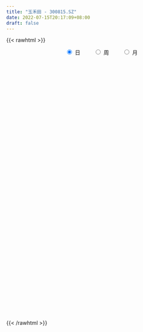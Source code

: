 ```yaml
---
title: "玉禾田 - 300815.SZ"
date: 2022-07-15T20:17:09+08:00
draft: false
---
```

{{< rawhtml >}}
    <div style="text-align: center">
        <label style="padding: 1rem;"><input style="margin-right: .5rem" type="radio" name="period" value="D" checked onclick="period_change(this)">日</label>
        <label style="padding: 1rem;"><input style="margin-right: .5rem" type="radio" name="period" value="W" onclick="period_change(this)">周</label>
        <label style="padding: 1rem;"><input style="margin-right: .5rem" type="radio" name="period" value="M" onclick="period_change(this)">月</label>
    </div>
    <div id="chart" style="height: 700px;"></div> 
    <script type="text/javascript">
        const D_v = [11940.66,13877.7,18363.38,15104.56,24915.8,16020.93,15458.66,19304.09,34645.22,21637.88,19301.13,21182.72,21588.6,43015.97,32516.78,19634.2,19367.06,14319.47,14423.15,20619.13,19291.19,12900.4,17658.17,15568.37,13749.48,13810.22,18362.16,23359.35,15731.55,16113.61,26470.59,16020.31,29231.53,16949.59,14339.1,13451.94,28322.14,36963.82,38972.11,11790.91,13087.3,24253.98,14369.16,28502.18,14697.89,24451.11,15346.48,11020.93,15888.48,12745.95,11733.7,13357.48,8611.14,19442.0,8807.0,6160.36,10608.16,7396.49,6454.16,9127.0,8988.44,6784.59,6315.76,8278.25,16030.1,10528.72,6442.32,4134.27,4099.16,6474.68,13711.18,17174.0,11128.0,14324.0,7704.0,8576.0,8225.33,13683.37,11580.99,12504.53,6309.17,8607.51,6363.17,8301.32,14585.17,12825.3,11558.16,12328.52,11270.39,7959.69,9082.35,15246.91,7247.16,6150.17,6790.0,8442.0,7822.29,11528.92,6853.0,9205.0,17341.45,12562.36,12452.17,7336.21,7520.0,10617.16,11951.95,16958.83,19741.38,10991.09,15561.83,15318.88,21369.7,13716.95,18909.22,25522.74,27218.74,14774.87,9406.0,13980.0,10629.0,13162.03,8835.0,9492.6,27337.79,18729.83,14245.03,12117.1,16936.62,18490.0,15413.18,21489.24,15456.16,22757.14,16739.17,15337.2,15870.83,17418.9,17458.05,14300.0,12917.05,20075.5,25840.05,23556.71,16803.98,17681.06,11605.69,19578.0,14676.06,11064.49,8954.61,10176.82,6643.0,8121.0,6547.0,8546.68,13238.55,9218.13,13272.97,17027.25,14994.33,17401.64,13533.48,9540.41,20978.3,31139.48,24456.0,15197.04,17648.51,19114.61,17357.23,10451.03,13276.1,15423.13,11261.07,16706.1,11519.35,12725.11,10987.98,26310.26,17766.94,15388.75,12346.46,10067.93,9231.4,27430.18,23863.49,15153.8,31779.19,14272.37,11747.58,9868.1,9427.36,13506.03,7416.2,10136.9,12047.0,7700.67,13302.33,9467.14,6671.02,7948.19,10835.55,9026.86,12641.66,8347.19,7124.11,7887.57,7002.56,4502.2,7024.26,4961.66,4838.46,4684.87,9715.81,5634.36,5412.71,5968.96,5449.0,4541.4,10031.14,7998.83,13554.15,9684.23,9658.86,8698.58,13088.26,10268.22,9278.63,8678.64,13007.28,15635.3,27920.4,16708.95,15301.61,32737.17,17889.68,10105.38,23794.88,21229.33,22175.67,17881.41,25508.48,15848.43,15825.01,14411.23,12499.58,14682.3,13845.11,17709.35,13787.94,12073.61,15409.56,28113.33,18541.21,21768.67,18150.22,17521.41,8836.0,21013.45,11528.4,12391.51,15685.88,21510.22,12803.39,17189.57,19744.48,15476.31,18055.33,26290.02,16216.06,14818.9,21619.02,11567.95,69939.8,49705.02,29656.32,27631.68,23051.87,45415.43,67230.48,55653.72,33180.4,26449.72,22495.29,23089.19,29977.23,22116.07,17759.2,27194.98,131603.93,177727.61,97957.87,93818.48,54225.4,47736.8,33817.55,90633.59,59153.54,50592.71,46795.72,28407.11,30327.78,39985.13,48607.36,57151.15,49546.96,37259.97,32153.32,36619.29,22759.32,19520.76,37732.37,24980.92,15194.42,10619.63,26034.82,11045.36,12719.36,13359.07,15294.27,16303.96,15375.16,27451.65,41518.16,15481.07,15044.92,15465.23,19394.46,13317.07,18167.06,14167.02,38074.79,35435.15,18801.69,22688.58,15288.67,23414.07,26015.89,18177.1,20878.72,13241.42,21015.97,53057.4,34329.24,23722.95,46342.09,29639.73,19616.41,23000.31,23505.23,18669.05,21202.54,14133.05,10746.5,15790.62,12349.33,23662.0,29317.77,35162.04,23159.0,20128.42,17063.63,11836.41,11136.42,25375.01,18415.27,11476.27,11497.87,13229.84,10408.66,12845.02,14921.64,17958.24,19963.87,16119.32,11908.36,12328.38,10832.16,12715.04,17099.54,16888.33,14967.76,10993.96,13191.0,13114.08,6981.0,14504.29,7246.83,9806.0,7145.44,11469.3,8654.95,9863.79,12898.98,10578.95,6814.67,5647.0,8546.89,30002.2,17222.68,11221.0,10527.0,10485.29,22884.7,14978.06,11255.43,8608.0,8218.62,7225.0,12441.27,21391.99,17348.81,18409.48,11509.24,10034.56,9391.2,15394.48,13739.0,13336.19,9210.34,12141.0,9586.51,7308.8,8803.2,12075.46,8256.0,9394.1,9646.0,19372.98,11002.79,8447.0,8580.46,8257.45,10703.24,8253.16,6191.56,6603.0,9779.0,9842.0,9109.0,13913.32,13061.68,11468.09,14158.22,10360.07,14116.39,16693.63,14555.25,15063.24,8867.56,8348.5,11078.6,14916.58,10614.0,6064.95,5980.96,7480.83,9921.0,6896.24,9369.46,10016.46,41351.41,43669.32,20253.51,14916.39,43893.67,19903.0,15379.77,20800.67,23033.22,31790.18,18399.72,21887.18,17954.45,17303.6,18423.78,18913.05,13888.22,23813.97,23309.65,17652.49,13623.96,10607.07,23093.77,25191.18,18573.06,31134.45,20512.6,38854.31,29755.21,23013.7,18285.03,15214.76,13432.41,14293.4,20589.0,28545.87,16963.9,17037.03]
const D_histogram = [0.0,-0.2265527066,0.033128822,0.3630749903,1.0303680282,1.1436149835,1.4549907875,1.5065120024,1.5243203697,1.6327385469,1.2716213191,1.1274655468,1.1383240592,1.8175378047,1.1630495219,0.7457854516,0.372300177,-0.0698870237,-0.4347929413,-1.0285308089,-1.9351673306,-2.526497465,-2.3524797999,-2.1332867082,-1.8477344418,-1.6666407387,-1.3671757976,-1.3156161042,-1.0853765246,-0.8095373213,-0.5317718909,-0.223390211,0.0993734179,0.0042956774,-0.2079419133,-0.0799619593,0.5100037445,1.3344694286,1.1396537779,0.8624192991,0.6341621329,0.8823596989,0.98850404,1.298376106,1.2400195468,1.5088636928,1.455355508,1.2037583016,1.3279297483,0.988220868,0.5596641096,-0.2728949854,-0.784722202,-1.682103801,-2.3203528064,-2.5245014286,-2.5460460048,-2.459607256,-2.2271925974,-2.1037579259,-1.8722542765,-1.7123480306,-1.5749939934,-1.3264741585,-1.5371198796,-1.3853919401,-1.3144653544,-1.1513159048,-1.0479723443,-0.7362539668,0.0124098374,0.3198390319,0.5355298146,0.5446234895,0.5871576598,0.5385936936,0.5893263429,0.6000143014,0.3264900041,-0.0630771458,-0.1595586269,-0.1352032042,-0.1318046428,-0.1337610653,-0.4960453779,-0.7781509673,-0.7630583153,-0.7387908629,-0.4352215083,-0.3410170552,-0.0758747863,0.2163113618,0.3360541457,0.4995757027,0.6674245328,0.7070501208,0.5841233891,0.6209717081,0.5395514367,0.4093773247,0.5270375626,0.4103985943,0.1342155027,0.0313050304,-0.1159459407,-0.1898314848,-0.1457804102,0.0289263357,0.0325177042,0.0517629804,-0.0173098738,-0.1795599368,-0.5348867427,-0.7718516138,-1.0040493607,-0.6674139299,-0.1409803843,0.1931511451,0.3722029463,0.3634090047,0.4100937467,0.2016281642,0.038351735,-0.0109098263,0.6265477336,0.8669675424,0.8197018704,0.7975846916,0.953306706,0.8917087548,0.6255342876,0.6042326103,0.3985565128,0.5013682289,0.4897824773,0.4123674064,0.4882631423,0.6972793493,0.6695855336,0.534295401,0.3572238221,0.0341591375,-0.3622771153,-0.8583985426,-1.2499142299,-1.2334040403,-1.0874789542,-0.8592284013,-0.5638576912,-0.4314308565,-0.256483115,-0.3002340983,-0.3376845521,-0.21656705,-0.2386813373,-0.1038074359,0.1730458607,0.3637992416,0.7373706195,1.0593988335,1.3859844998,1.4117971622,1.0990159456,1.0269678007,1.3874022412,1.8992106226,2.2520150846,2.0973492433,1.987870027,1.6398870474,1.0005654616,0.5040717147,0.124530538,0.1116830897,-0.0359459346,0.2452033432,0.3586087952,0.3339481814,0.2303019902,0.7368267997,0.9632151483,1.0618595109,0.6056998255,0.4771865442,0.4384313939,0.45441453,0.1237560754,-0.338834115,-0.9254649182,-1.2729918925,-1.4348558122,-1.5879332567,-1.6281332194,-1.9121302422,-1.9455064781,-1.8539052182,-1.8504728755,-1.6742654291,-1.3511528027,-1.1106419157,-0.9077300868,-0.6265481338,-0.3619504602,-0.2841664,-0.4609204838,-0.426966249,-0.4519275549,-0.3863948121,-0.426240975,-0.4142045085,-0.5448345061,-0.4887612631,-0.2913262701,-0.1458005586,0.1181608378,0.2699411296,0.3307112982,0.318373298,0.3041678431,0.3194757959,0.3568569758,0.3784968755,0.5918517231,0.7309560806,0.8407288344,0.8976430284,0.9623457728,0.7997923178,0.7280502184,0.6164110043,0.5442010422,-2.344465507,-4.1728055954,-5.0288963291,-5.3264741153,-5.3547372035,-5.1111682,-4.619205108,-4.0365926068,-3.335541148,-2.5862114649,-1.9146751939,-1.2187146433,-0.6470884544,-0.1882651449,0.173679617,0.4887183736,0.7726830307,1.0224385767,1.169597378,1.3033354281,1.4174039234,1.4805775882,1.5779172924,1.6598927351,1.7586191754,1.782079968,1.6962764157,1.623030152,1.4837665399,1.3759662341,1.3050795467,1.1987206298,1.0391484282,0.9109320304,0.764894302,0.7125160779,0.6803966498,0.6904641599,0.7969861226,0.8429678761,0.842205229,0.7751648054,0.7385297979,1.0058163057,1.1569205018,1.1850789367,1.1817779817,1.0860389909,1.1269962918,1.1429791561,1.1596490744,1.0602754204,0.8411828746,0.6880852016,0.5834473606,0.5637546519,0.466225109,0.3456569907,0.2244775936,0.5612230897,0.9216334887,1.0040194447,0.8091732222,0.667189543,0.5502215549,0.4110526716,0.4653529289,0.4168378126,0.3724817439,0.1796845262,0.0547923469,-0.1245007139,-0.1182484784,-0.0257525881,0.080909347,0.0343212046,-0.0293759185,-0.0372110699,-0.199075938,-0.3400546619,-0.3704322349,-0.5760247755,-0.7804309068,-0.8554512045,-0.8511506537,-0.905185211,-0.8798446678,-0.8162017548,-0.7421529922,-0.6944047651,-0.6583179664,-0.5814301904,-0.4357258215,-0.4545591431,-0.4653699901,-0.4152800964,-0.3401852655,-0.3125676724,-0.2248221645,-0.1079442303,-0.0099582185,0.1782864855,0.25902857,0.3039431517,0.3476052165,0.3554922958,0.3997212188,0.4494590204,0.4639182197,0.4002051216,0.364589606,0.3137977998,0.3856292046,0.4307566356,0.4430355643,0.4790209568,0.4235022868,0.3674589669,0.3476487154,0.2818716965,0.2239126577,0.1242421424,0.0518708265,0.0187928422,0.0133106802,-0.0001449744,0.0408196891,0.1040808326,0.1292620782,0.1436389873,0.1137868356,0.0607092046,0.0314562333,0.0077488884,-0.0903913516,-0.1992015159,-0.2485527488,-0.2587590536,-0.2401143971,-0.2146656341,-0.1692043963,-0.0997955198,-0.0583547526,0.0024455293,0.0326202031,0.0527921878,0.0648787311,0.0711160082,0.0329928941,-0.0310111746,-0.0146372552,-0.0425209227,-0.0455316353,-0.0799159306,-0.1389998966,-0.1737749813,-0.2459778853,-0.2600748192,-0.2657764344,-0.2308498417,-0.148150496,-0.0650327512,0.0000984054,0.0435214667,0.0537320424,0.0609750766,0.077964803,0.1114824197,0.1712172039,0.2113157575,0.2256740354,0.2054009966,0.2093268566,0.1147799541,0.067229722,0.0278629885,0.0160473296,-0.0059968004,-0.0134992044,-0.0261411432,-0.1146724638,-0.2452292824,-0.3647296355,-0.3980903517,-0.3818242028,-0.4052729471,-0.4820937746,-0.4474806423,-0.3808316865,-0.2858801501,-0.1902785752,-0.1288417799,-0.0726004692,-0.0479254444,-0.0199691177,-0.0054160237,-0.0159687853,0.0061954264,0.0438609381,0.0591736059,0.0939998988,0.0777520999,0.0531409325,-0.0119192616,-0.0133787231,-0.035494258,-0.02719673,-0.0512639977,-0.0361643312,-0.0055210092,0.0447581645,0.0248348994,0.0008266875,-0.1202117198,-0.2124847906,-0.2252473589,-0.214433461,-0.1276554786,-0.0128390116,0.0491059876,0.1211398881,0.2011886677,0.2656517633,0.3138086115,0.3261691426,0.3102346342,0.2792462755,0.2742719958,0.2673695296,0.2768799087,0.2929952197,0.3276922033,0.2974415793,0.2337726776,0.1825951394,0.2423454945,0.2575341789,0.2510674026,0.2735520036,0.2849390113,0.2083518233,0.1458962586,-0.183005396,-0.3632231331,-0.4527370335,-0.4981823029,-0.5003630776,-0.4601318707,-0.3758707857,-0.2796984019,-0.2117349282,-0.1817631928,-0.135917531,-0.0732814485,-0.0057906259,0.0541983284,0.0551628768,0.0604372619,0.1069275035,0.1567867649,0.1604760677,0.1525367241,0.1329100651,0.1258292554,0.1069128626,0.0577135726,0.0717531962,0.0926213935,0.0756212553]
const D_fast = [0.0,-0.2831908832,-0.0152271491,0.4054877667,1.3303728117,1.7295235129,2.4046470137,2.8327962293,3.231684689,3.7482875029,3.7050756049,3.8427862192,4.1382257465,5.2718239431,4.9080980408,4.6772803334,4.396870103,3.9372111464,3.4636069936,2.6127364237,1.2223080693,-0.0006464314,-0.4147487162,-0.7288773015,-0.9052586455,-1.1408251271,-1.1831541355,-1.4604984681,-1.5016030196,-1.4281481467,-1.283325689,-1.0307915619,-0.6831845784,-0.7771883996,-1.0414114686,-0.9334220045,-0.2159553645,0.9421276767,1.0322254705,0.9705958164,0.9008791835,1.3696666742,1.7229370253,2.3574031178,2.6090514453,3.2551115144,3.5654422066,3.6147845757,4.0709384594,3.9782847961,3.6896440651,2.7888612238,2.0808534567,0.7629459075,-0.4553912996,-1.2906652789,-1.9487213563,-2.4771844215,-2.8015679122,-3.2040727222,-3.440632642,-3.7088134037,-3.9652078649,-4.0483065696,-4.6432322606,-4.8378523061,-5.095542059,-5.2202215856,-5.3788711111,-5.2512162253,-4.4994499618,-4.1120610093,-3.7624877729,-3.6172382257,-3.4279146405,-3.3418301832,-3.1437659483,-2.9830744143,-3.1749762107,-3.580312647,-3.7166837849,-3.7261291632,-3.7556817625,-3.7910784513,-4.2773741084,-4.7540174396,-4.9296893664,-5.0901196297,-4.8953556522,-4.8864054629,-4.6402318906,-4.2939679021,-4.0902115817,-3.801796099,-3.4670911357,-3.2507030176,-3.227598902,-3.0355076559,-2.9820400682,-3.0098698491,-2.7604502204,-2.7744895402,-3.0171187561,-3.1122029708,-3.288440427,-3.4097838423,-3.4021778703,-3.2202395405,-3.208518746,-3.1763327247,-3.2497330473,-3.4568730945,-3.9459215861,-4.3758493607,-4.8590594477,-4.6892774995,-4.1980890499,-3.8156697342,-3.5435671965,-3.4615088869,-3.3123007083,-3.4703592497,-3.6240477452,-3.676036763,-2.8819422697,-2.4247805753,-2.2671207797,-2.0898417857,-1.6957930948,-1.5344638572,-1.6442547525,-1.5144982773,-1.6205352465,-1.3923814732,-1.2815216055,-1.2558448247,-1.0578833034,-0.6745472589,-0.5348446913,-0.5365609737,-0.624326597,-0.9388514973,-1.4258570289,-2.1365780918,-2.8405723366,-3.1324131571,-3.2583578095,-3.244914357,-3.0905080696,-3.0659389491,-2.9551119863,-3.0739214943,-3.195793086,-3.1288173464,-3.2106019681,-3.1016799256,-2.7815651639,-2.4998619726,-1.9419479398,-1.3550700174,-0.6819882262,-0.3032262732,-0.3412535035,-0.1565596981,0.5507253027,1.5373363397,2.4531445728,2.8228160424,3.2103043329,3.2722931151,2.8831128947,2.5126370765,2.1642285343,2.1793018584,2.0226863504,2.3651364641,2.5681941148,2.6270205464,2.5809498527,3.2716813621,3.7388734979,4.1029827382,3.7982480092,3.7890313639,3.8598840621,3.9894708307,3.6897513949,3.1424526757,2.324455643,1.6586806956,1.1381028228,0.5880420641,0.1408087966,-0.6212207867,-1.1409736422,-1.5128486869,-1.9720345631,-2.2143934739,-2.2290690482,-2.26621864,-2.2902393329,-2.1656944133,-1.9915843547,-1.9848418946,-2.2768260993,-2.3496134267,-2.4875566214,-2.5186225816,-2.6650289883,-2.7565436489,-3.0233822731,-3.0894993459,-2.9648959203,-2.8558203485,-2.5623187427,-2.3430531684,-2.1996051753,-2.132349851,-2.0705133451,-1.9753364433,-1.8487410195,-1.732476901,-1.3711591226,-1.0493157449,-0.7293607825,-0.4480358315,-0.1427466438,-0.1053520194,0.0049184358,0.0473819727,0.1112222712,-3.3635606548,-6.235102142,-8.348416958,-9.977613273,-11.344560662,-12.3787837085,-13.0416218936,-13.4681575441,-13.6009913723,-13.4982145554,-13.3053470829,-12.9140651932,-12.5042111178,-12.0924540945,-11.6870894284,-11.2498710783,-10.7727356636,-10.2673704735,-9.8278123277,-9.3682404206,-8.8998209444,-8.4665028825,-7.9746838553,-7.4777352288,-6.9393539946,-6.47037321,-6.1321076584,-5.799596384,-5.5679183613,-5.3317271085,-5.0763439093,-4.8830226687,-4.7828077633,-4.6832911534,-4.6381053063,-4.512354511,-4.3743747766,-4.1916912265,-3.8859227332,-3.6291990107,-3.4194103505,-3.2926595728,-3.1446621308,-2.6259215465,-2.185587225,-1.861159056,-1.5690155155,-1.3932447585,-1.0705383848,-0.7688107314,-0.4622285445,-0.2965333435,-0.3053301706,-0.2864065432,-0.2451825441,-0.1239365898,-0.1049098554,-0.1390637261,-0.2041237248,0.2729275438,0.8637463149,1.197137132,1.2045842152,1.2293979217,1.2499853224,1.2135796069,1.3842180964,1.4399124333,1.4886768005,1.3408007145,1.2296066218,1.0191883826,0.9958784985,1.0819362417,1.2088255136,1.1708176723,1.0997765696,1.0826386507,0.8710047981,0.6450124087,0.522026777,0.1724280425,-0.2270858155,-0.5159689144,-0.724456027,-1.004786887,-1.1994075108,-1.3398150364,-1.4513045219,-1.577157486,-1.7056501789,-1.7741199505,-1.7373470371,-1.8698201444,-1.9969734889,-2.0507036193,-2.0606551048,-2.1111794298,-2.079639463,-1.9897475863,-1.8942511293,-1.6614348039,-1.5159355768,-1.3950352072,-1.2644718383,-1.167711685,-1.0235524574,-0.8614499006,-0.7310111464,-0.6946729642,-0.6391410782,-0.6114834344,-0.4432447285,-0.2904281386,-0.1673903188,-0.0116496871,0.0387072145,0.0745286364,0.1416305637,0.146321469,0.1443405945,0.0757306149,0.0163270056,-0.0120527681,-0.0142072601,-0.0276991583,0.0234704276,0.1127517791,0.1702485442,0.2205352002,0.2191297574,0.1812294275,0.1598405146,0.1380703918,0.0173323139,-0.1412782294,-0.2527676495,-0.3276637177,-0.3690476605,-0.397265306,-0.3941051673,-0.3496451707,-0.3227930916,-0.2613814275,-0.2230517029,-0.1896816713,-0.1613754452,-0.137359166,-0.1672340566,-0.2389909189,-0.2262763134,-0.2647902115,-0.2791838329,-0.3335471109,-0.4273810511,-0.5055998811,-0.6392972564,-0.7184128951,-0.7905586189,-0.8133444867,-0.767682765,-0.7008232079,-0.63566745,-0.581364022,-0.5577204357,-0.5352336324,-0.4987527052,-0.4373644835,-0.3348253984,-0.2418979055,-0.1711211187,-0.1400439083,-0.0837863342,-0.1496382482,-0.1803810497,-0.2127820361,-0.2205858627,-0.2441291927,-0.2550063979,-0.2741836224,-0.391383059,-0.5832471982,-0.7939299602,-0.9268132642,-1.0060031661,-1.1307701471,-1.3281144184,-1.4053714466,-1.4339304124,-1.4104489136,-1.3624169825,-1.3331906321,-1.2950994387,-1.2824057751,-1.2594417278,-1.2462426397,-1.2607875976,-1.2370745293,-1.1884437831,-1.1583377138,-1.1000114463,-1.0968212202,-1.1081471545,-1.1761871639,-1.1809913062,-1.2119804056,-1.2104820601,-1.2473653272,-1.2413067435,-1.2120436738,-1.1505749591,-1.1642894993,-1.1880910393,-1.3391823765,-1.4845766449,-1.553651053,-1.5964455203,-1.5415814076,-1.4299746935,-1.3557531973,-1.2534343249,-1.1230883784,-0.9922123419,-0.8656033408,-0.7717005241,-0.7100763739,-0.6712531637,-0.6076594444,-0.5477195283,-0.468989172,-0.3796250561,-0.2630050217,-0.2188952509,-0.2241209831,-0.2296497365,-0.1093130078,-0.0297407787,0.0265592957,0.1174318977,0.2000536582,0.175554426,0.1495729259,-0.2250800777,-0.4961035981,-0.6988017568,-0.8687926019,-0.996064146,-1.0708659069,-1.0805725183,-1.054324735,-1.0392949933,-1.0547640561,-1.042897777,-0.9985820567,-0.9325388905,-0.8590003541,-0.8442450866,-0.8238613859,-0.7506392685,-0.6615833159,-0.6177749961,-0.5875801588,-0.5739793015,-0.5496027973,-0.5417909744,-0.5765618713,-0.5445839487,-0.500560403,-0.4986552274]
const D_slow = [0.0,-0.0566381766,-0.0483559711,0.0424127764,0.3000047835,0.5859085294,0.9496562262,1.3262842269,1.7073643193,2.115548956,2.4334542858,2.7153206725,2.9999016873,3.4542861384,3.7450485189,3.9314948818,4.0245699261,4.0070981701,3.8983999348,3.6412672326,3.1574753999,2.5258510337,1.9377310837,1.4044094067,0.9424757962,0.5258156116,0.1840216622,-0.1448823639,-0.416226495,-0.6186108254,-0.7515537981,-0.8074013509,-0.7825579964,-0.781484077,-0.8334695553,-0.8534600452,-0.725959109,-0.3923417519,-0.1074283074,0.1081765174,0.2667170506,0.4873069753,0.7344329853,1.0590270118,1.3690318985,1.7462478217,2.1100866987,2.4110262741,2.7430087111,2.9900639281,3.1299799555,3.0617562092,2.8655756587,2.4450497084,1.8649615068,1.2338361497,0.5973246485,-0.0175771655,-0.5743753149,-1.1003147963,-1.5683783655,-1.9964653731,-2.3902138715,-2.7218324111,-3.106112381,-3.452460366,-3.7810767046,-4.0689056808,-4.3308987669,-4.5149622586,-4.5118597992,-4.4319000412,-4.2980175876,-4.1618617152,-4.0150723002,-3.8804238768,-3.7330922911,-3.5830887158,-3.5014662147,-3.5172355012,-3.5571251579,-3.590925959,-3.6238771197,-3.657317386,-3.7813287305,-3.9758664723,-4.1666310511,-4.3513287668,-4.4601341439,-4.5453884077,-4.5643571043,-4.5102792639,-4.4262657274,-4.3013718017,-4.1345156685,-3.9577531383,-3.8117222911,-3.656479364,-3.5215915049,-3.4192471737,-3.287487783,-3.1848881345,-3.1513342588,-3.1435080012,-3.1724944864,-3.2199523576,-3.2563974601,-3.2491658762,-3.2410364501,-3.2280957051,-3.2324231735,-3.2773131577,-3.4110348434,-3.6039977468,-3.855010087,-4.0218635695,-4.0571086656,-4.0088208793,-3.9157701428,-3.8249178916,-3.7223944549,-3.6719874139,-3.6623994801,-3.6651269367,-3.5084900033,-3.2917481177,-3.0868226501,-2.8874264772,-2.6490998007,-2.426172612,-2.2697890401,-2.1187308876,-2.0190917594,-1.8937497021,-1.7713040828,-1.6682122312,-1.5461464456,-1.3718266083,-1.2044302249,-1.0708563746,-0.9815504191,-0.9730106347,-1.0635799136,-1.2781795492,-1.5906581067,-1.8990091168,-2.1708788553,-2.3856859557,-2.5266503785,-2.6345080926,-2.6986288713,-2.7736873959,-2.8581085339,-2.9122502964,-2.9719206308,-2.9978724897,-2.9546110246,-2.8636612142,-2.6793185593,-2.4144688509,-2.067972726,-1.7150234354,-1.440269449,-1.1835274988,-0.8366769385,-0.3618742829,0.2011294883,0.7254667991,1.2224343058,1.6324060677,1.8825474331,2.0085653618,2.0396979963,2.0676187687,2.058632285,2.1199331209,2.2095853196,2.293072365,2.3506478625,2.5348545625,2.7756583495,3.0411232273,3.1925481837,3.3118448197,3.4214526682,3.5350563007,3.5659953195,3.4812867908,3.2499205612,2.9316725881,2.572958635,2.1759753208,1.768942016,1.2909094555,0.8045328359,0.3410565314,-0.1215616875,-0.5401280448,-0.8779162455,-1.1555767244,-1.3825092461,-1.5391462795,-1.6296338946,-1.7006754946,-1.8159056155,-1.9226471778,-2.0356290665,-2.1322277695,-2.2387880133,-2.3423391404,-2.4785477669,-2.6007380827,-2.6735696502,-2.7100197899,-2.6804795805,-2.6129942981,-2.5303164735,-2.450723149,-2.3746811882,-2.2948122392,-2.2055979953,-2.1109737764,-1.9630108457,-1.7802718255,-1.5700896169,-1.3456788598,-1.1050924166,-0.9051443372,-0.7231317826,-0.5690290315,-0.432978771,-1.0190951477,-2.0622965466,-3.3195206289,-4.6511391577,-5.9898234586,-7.2676155086,-8.4224167856,-9.4315649373,-10.2654502243,-10.9120030905,-11.390671889,-11.6953505498,-11.8571226634,-11.9041889496,-11.8607690454,-11.738589452,-11.5454186943,-11.2898090501,-10.9974097056,-10.6715758486,-10.3172248678,-9.9470804707,-9.5526011476,-9.1376279639,-8.69797317,-8.252453178,-7.8283840741,-7.4226265361,-7.0516849011,-6.7076933426,-6.3814234559,-6.0817432985,-5.8219561914,-5.5942231838,-5.4029996083,-5.2248705889,-5.0547714264,-4.8821553864,-4.6829088558,-4.4721668868,-4.2616155795,-4.0678243782,-3.8831919287,-3.6317378523,-3.3425077268,-3.0462379926,-2.7507934972,-2.4792837495,-2.1975346765,-1.9117898875,-1.6218776189,-1.3568087638,-1.1465130452,-0.9744917448,-0.8286299047,-0.6876912417,-0.5711349644,-0.4847207168,-0.4286013184,-0.2882955459,-0.0578871738,0.1931176874,0.395410993,0.5622083787,0.6997637674,0.8025269353,0.9188651676,1.0230746207,1.1161950567,1.1611161882,1.1748142749,1.1436890965,1.1141269769,1.1076888298,1.1279161666,1.1364964677,1.1291524881,1.1198497206,1.0700807361,0.9850670706,0.8924590119,0.748452818,0.5533450913,0.3394822902,0.1266946267,-0.099601676,-0.319562843,-0.5236132816,-0.7091515297,-0.882752721,-1.0473322126,-1.1926897601,-1.3016212155,-1.4152610013,-1.5316034988,-1.6354235229,-1.7204698393,-1.7986117574,-1.8548172985,-1.8818033561,-1.8842929107,-1.8397212893,-1.7749641468,-1.6989783589,-1.6120770548,-1.5232039808,-1.4232736761,-1.310908921,-1.1949293661,-1.0948780857,-1.0037306842,-0.9252812342,-0.8288739331,-0.7211847742,-0.6104258831,-0.4906706439,-0.3847950722,-0.2929303305,-0.2060181517,-0.1355502275,-0.0795720631,-0.0485115275,-0.0355438209,-0.0308456103,-0.0275179403,-0.0275541839,-0.0173492616,0.0086709466,0.0409864661,0.0768962129,0.1053429218,0.1205202229,0.1283842813,0.1303215034,0.1077236655,0.0579232865,-0.0042149007,-0.0689046641,-0.1289332634,-0.1825996719,-0.224900771,-0.2498496509,-0.2644383391,-0.2638269568,-0.255671906,-0.242473859,-0.2262541763,-0.2084751742,-0.2002269507,-0.2079797443,-0.2116390581,-0.2222692888,-0.2336521976,-0.2536311803,-0.2883811544,-0.3318248998,-0.3933193711,-0.4583380759,-0.5247821845,-0.5824946449,-0.6195322689,-0.6357904567,-0.6357658554,-0.6248854887,-0.6114524781,-0.596208709,-0.5767175082,-0.5488469033,-0.5060426023,-0.4532136629,-0.3967951541,-0.3454449049,-0.2931131908,-0.2644182023,-0.2476107718,-0.2406450246,-0.2366331922,-0.2381323923,-0.2415071935,-0.2480424792,-0.2767105952,-0.3380179158,-0.4292003247,-0.5287229126,-0.6241789633,-0.7254972001,-0.8460206437,-0.9578908043,-1.0530987259,-1.1245687634,-1.1721384073,-1.2043488522,-1.2224989695,-1.2344803306,-1.2394726101,-1.240826616,-1.2448188123,-1.2432699557,-1.2323047212,-1.2175113197,-1.194011345,-1.1745733201,-1.1612880869,-1.1642679023,-1.1676125831,-1.1764861476,-1.1832853301,-1.1961013295,-1.2051424123,-1.2065226646,-1.1953331235,-1.1891243987,-1.1889177268,-1.2189706567,-1.2720918544,-1.3284036941,-1.3820120593,-1.413925929,-1.4171356819,-1.404859185,-1.374574213,-1.324277046,-1.2578641052,-1.1794119523,-1.0978696667,-1.0203110081,-0.9504994392,-0.8819314403,-0.8150890579,-0.7458690807,-0.6726202758,-0.590697225,-0.5163368301,-0.4578936607,-0.4122448759,-0.3516585023,-0.2872749576,-0.2245081069,-0.156120106,-0.0848853532,-0.0327973973,0.0036766673,-0.0420746817,-0.132880465,-0.2460647233,-0.370610299,-0.4957010684,-0.6107340361,-0.7047017326,-0.7746263331,-0.8275600651,-0.8730008633,-0.906980246,-0.9253006082,-0.9267482646,-0.9131986825,-0.8994079633,-0.8842986479,-0.857566772,-0.8183700808,-0.7782510638,-0.7401168828,-0.7068893666,-0.6754320527,-0.648703837,-0.6342754439,-0.6163371449,-0.5931817965,-0.5742764827]
const D_data = [['2020-06-24', 119.86, 120.09, 118.28, 121.3],['2020-06-29', 119.8, 116.54, 114.86, 120.5],['2020-06-30', 117.23, 122.64, 116.99, 123.65],['2020-07-01', 122.74, 125.28, 121.22, 126.77],['2020-07-02', 124.18, 132.8, 124.01, 136.05],['2020-07-03', 132.42, 128.91, 123.5, 133.68],['2020-07-06', 128.93, 133.7, 128.93, 135.6],['2020-07-07', 133.71, 132.78, 131.0, 134.76],['2020-07-08', 140.0, 133.98, 132.61, 141.16],['2020-07-09', 133.99, 137.0, 133.0, 139.0],['2020-07-10', 136.53, 131.92, 131.81, 138.5],['2020-07-13', 135.96, 134.6, 133.63, 136.87],['2020-07-14', 134.46, 137.5, 134.46, 140.6],['2020-07-15', 138.0, 149.4, 137.4, 151.25],['2020-07-16', 149.0, 134.46, 134.46, 151.35],['2020-07-17', 133.07, 135.84, 128.67, 139.99],['2020-07-20', 137.44, 135.26, 131.0, 138.47],['2020-07-21', 135.0, 132.88, 131.9, 136.9],['2020-07-22', 132.0, 132.02, 130.59, 133.95],['2020-07-23', 130.08, 126.5, 123.05, 130.7],['2020-07-24', 126.05, 117.8, 116.66, 127.5],['2020-07-27', 116.84, 116.3, 114.25, 118.45],['2020-07-28', 116.99, 123.12, 116.65, 124.56],['2020-07-29', 123.89, 123.19, 121.5, 124.65],['2020-07-30', 122.08, 123.96, 122.08, 125.79],['2020-07-31', 122.87, 122.61, 121.88, 125.5],['2020-08-03', 123.11, 124.23, 121.04, 125.66],['2020-08-04', 124.01, 121.0, 120.28, 125.0],['2020-08-05', 120.3, 123.0, 119.6, 123.57],['2020-08-06', 123.31, 124.11, 122.28, 126.78],['2020-08-07', 123.99, 125.0, 120.78, 129.99],['2020-08-10', 124.97, 126.56, 121.82, 127.58],['2020-08-11', 128.48, 128.29, 126.69, 133.88],['2020-08-12', 126.5, 123.6, 122.6, 129.98],['2020-08-13', 124.85, 121.1, 120.9, 127.85],['2020-08-14', 121.95, 124.9, 119.03, 124.99],['2020-08-17', 126.5, 132.7, 126.0, 133.46],['2020-08-18', 133.0, 140.14, 133.0, 142.5],['2020-08-19', 136.99, 130.03, 126.13, 138.8],['2020-08-20', 128.1, 128.52, 127.22, 130.0],['2020-08-21', 128.29, 128.39, 127.6, 131.65],['2020-08-24', 128.4, 135.08, 128.4, 139.76],['2020-08-25', 134.54, 135.1, 133.2, 138.72],['2020-08-26', 137.5, 139.83, 136.81, 146.92],['2020-08-27', 138.97, 137.09, 130.31, 138.97],['2020-08-28', 140.0, 143.09, 135.88, 147.0],['2020-08-31', 142.8, 141.1, 140.51, 143.97],['2020-09-01', 141.8, 139.18, 136.99, 142.97],['2020-09-02', 139.0, 144.93, 137.3, 145.23],['2020-09-03', 145.17, 139.87, 139.84, 146.97],['2020-09-04', 136.88, 137.73, 134.44, 138.82],['2020-09-07', 136.68, 129.8, 129.8, 137.88],['2020-09-08', 129.84, 130.17, 128.0, 132.41],['2020-09-09', 129.5, 120.9, 119.68, 129.98],['2020-09-10', 122.06, 118.68, 118.4, 122.49],['2020-09-11', 117.22, 120.11, 116.98, 120.47],['2020-09-14', 119.37, 119.88, 117.71, 123.03],['2020-09-15', 119.88, 119.44, 117.32, 120.5],['2020-09-16', 119.44, 120.21, 118.45, 121.33],['2020-09-17', 119.64, 117.95, 116.1, 119.64],['2020-09-18', 117.5, 118.48, 116.2, 119.3],['2020-09-21', 119.5, 116.95, 116.65, 119.5],['2020-09-22', 116.06, 115.84, 115.14, 117.78],['2020-09-23', 116.41, 116.75, 115.62, 118.2],['2020-09-24', 116.76, 109.53, 109.0, 116.95],['2020-09-25', 109.54, 112.27, 106.66, 112.96],['2020-09-28', 112.07, 110.26, 110.01, 113.8],['2020-09-29', 110.14, 110.5, 109.8, 112.1],['2020-09-30', 110.99, 108.99, 108.33, 111.87],['2020-10-09', 110.99, 111.38, 110.9, 112.7],['2020-10-12', 112.23, 118.8, 112.23, 118.8],['2020-10-13', 119.24, 115.63, 114.5, 119.65],['2020-10-14', 115.79, 115.62, 114.58, 117.86],['2020-10-15', 118.51, 113.47, 112.7, 118.98],['2020-10-16', 114.0, 113.9, 112.5, 114.98],['2020-10-19', 114.2, 112.63, 112.0, 114.78],['2020-10-20', 113.0, 113.79, 110.51, 113.99],['2020-10-21', 114.25, 113.41, 112.78, 117.1],['2020-10-22', 112.2, 109.0, 109.0, 112.27],['2020-10-23', 109.88, 105.35, 103.62, 109.9],['2020-10-26', 105.31, 107.11, 102.17, 107.11],['2020-10-27', 105.99, 107.8, 105.0, 109.0],['2020-10-28', 108.47, 106.99, 105.23, 108.47],['2020-10-29', 105.2, 106.3, 104.0, 107.87],['2020-10-30', 107.0, 100.01, 100.0, 107.0],['2020-11-02', 101.0, 98.2, 95.66, 101.0],['2020-11-03', 99.88, 100.0, 98.58, 103.0],['2020-11-04', 99.5, 99.01, 98.0, 100.98],['2020-11-05', 99.6, 102.3, 99.01, 102.57],['2020-11-06', 102.99, 99.8, 98.77, 102.99],['2020-11-09', 100.8, 102.1, 99.2, 102.9],['2020-11-10', 101.89, 103.36, 100.52, 106.3],['2020-11-11', 103.1, 101.9, 101.16, 104.5],['2020-11-12', 102.5, 102.93, 101.11, 104.0],['2020-11-13', 102.8, 103.75, 101.5, 103.83],['2020-11-16', 103.0, 102.68, 101.59, 103.99],['2020-11-17', 102.7, 100.38, 99.77, 102.71],['2020-11-18', 100.37, 102.1, 98.98, 102.28],['2020-11-19', 101.45, 100.45, 100.31, 101.88],['2020-11-20', 100.3, 99.15, 98.88, 102.5],['2020-11-23', 99.44, 102.12, 97.16, 102.25],['2020-11-24', 101.4, 99.1, 98.5, 102.6],['2020-11-25', 99.3, 95.8, 95.0, 99.3],['2020-11-26', 96.4, 96.56, 95.8, 98.32],['2020-11-27', 97.4, 94.84, 94.27, 97.4],['2020-11-30', 94.84, 94.58, 93.0, 95.28],['2020-12-01', 94.31, 95.38, 93.21, 95.6],['2020-12-02', 96.5, 97.1, 95.51, 98.97],['2020-12-03', 96.24, 95.0, 93.51, 96.9],['2020-12-04', 94.5, 94.83, 93.41, 95.16],['2020-12-07', 94.98, 93.14, 93.0, 94.98],['2020-12-08', 92.3, 90.8, 90.46, 92.82],['2020-12-09', 90.8, 86.21, 86.12, 90.8],['2020-12-10', 86.0, 85.06, 84.91, 87.04],['2020-12-11', 85.16, 82.6, 81.3, 85.85],['2020-12-14', 82.66, 88.78, 82.65, 88.85],['2020-12-15', 89.0, 92.6, 88.6, 94.28],['2020-12-16', 92.5, 91.97, 91.0, 93.47],['2020-12-17', 92.5, 91.08, 90.01, 92.5],['2020-12-18', 90.6, 88.93, 88.85, 93.0],['2020-12-21', 89.35, 89.5, 87.7, 89.88],['2020-12-22', 88.73, 85.58, 85.56, 89.27],['2020-12-23', 85.85, 84.71, 83.0, 86.46],['2020-12-24', 84.81, 85.05, 82.57, 85.34],['2020-12-25', 85.03, 94.99, 84.8, 95.6],['2020-12-28', 93.5, 92.51, 90.39, 94.01],['2020-12-29', 92.79, 89.65, 89.21, 93.1],['2020-12-30', 89.74, 90.0, 86.7, 91.29],['2020-12-31', 89.6, 92.9, 88.0, 93.39],['2021-01-04', 92.37, 90.81, 90.3, 93.38],['2021-01-05', 90.57, 87.63, 86.9, 91.0],['2021-01-06', 87.65, 90.1, 84.39, 92.38],['2021-01-07', 89.5, 87.28, 85.21, 89.5],['2021-01-08', 87.23, 90.95, 85.03, 94.55],['2021-01-11', 92.53, 89.9, 88.88, 93.8],['2021-01-12', 89.08, 88.95, 87.24, 89.99],['2021-01-13', 89.0, 91.0, 87.47, 91.99],['2021-01-14', 90.49, 93.71, 88.09, 93.88],['2021-01-15', 93.35, 91.6, 89.88, 94.6],['2021-01-18', 90.79, 90.13, 89.78, 91.66],['2021-01-19', 90.3, 88.97, 88.32, 92.6],['2021-01-20', 86.9, 85.8, 83.0, 87.95],['2021-01-21', 84.34, 82.65, 82.36, 85.34],['2021-01-22', 81.3, 78.32, 77.18, 81.31],['2021-01-25', 77.93, 76.17, 75.31, 78.4],['2021-01-26', 76.08, 79.02, 76.01, 80.84],['2021-01-27', 79.1, 79.86, 77.55, 80.47],['2021-01-28', 80.66, 80.8, 80.3, 85.4],['2021-01-29', 81.35, 82.14, 79.2, 83.9],['2021-02-01', 82.56, 80.49, 78.88, 82.56],['2021-02-02', 80.47, 81.2, 79.0, 82.07],['2021-02-03', 81.5, 78.2, 78.18, 82.28],['2021-02-04', 76.68, 77.4, 76.68, 79.18],['2021-02-05', 77.42, 78.98, 77.27, 82.0],['2021-02-08', 78.15, 76.85, 76.5, 79.99],['2021-02-09', 77.0, 78.56, 75.5, 79.33],['2021-02-10', 78.5, 81.06, 77.2, 82.5],['2021-02-18', 81.46, 81.05, 80.56, 82.58],['2021-02-19', 81.05, 84.92, 81.05, 85.22],['2021-02-22', 85.19, 86.52, 84.61, 89.8],['2021-02-23', 85.6, 89.0, 85.53, 90.48],['2021-02-24', 89.0, 87.04, 86.71, 92.0],['2021-02-25', 87.16, 82.8, 82.6, 88.65],['2021-02-26', 82.8, 85.44, 82.08, 86.22],['2021-03-01', 85.44, 92.47, 85.13, 93.0],['2021-03-02', 93.45, 97.97, 91.84, 99.99],['2021-03-03', 98.5, 99.98, 95.0, 101.88],['2021-03-04', 98.9, 95.97, 95.8, 99.7],['2021-03-05', 96.16, 97.6, 96.15, 102.8],['2021-03-08', 97.6, 95.03, 92.52, 97.81],['2021-03-09', 94.7, 90.01, 87.71, 94.7],['2021-03-10', 90.87, 89.6, 88.23, 91.5],['2021-03-11', 90.27, 89.23, 87.9, 91.75],['2021-03-12', 89.23, 93.15, 88.78, 94.5],['2021-03-15', 92.41, 91.35, 90.03, 94.49],['2021-03-16', 91.26, 97.47, 90.4, 97.77],['2021-03-17', 96.7, 96.99, 94.71, 97.2],['2021-03-18', 96.26, 96.1, 94.81, 99.5],['2021-03-19', 95.0, 95.32, 93.5, 97.25],['2021-03-22', 95.5, 104.8, 95.48, 104.85],['2021-03-23', 104.0, 104.34, 101.11, 105.48],['2021-03-24', 105.91, 104.85, 100.0, 105.98],['2021-03-25', 103.28, 98.04, 98.0, 103.31],['2021-03-26', 98.78, 101.46, 98.78, 104.3],['2021-03-29', 102.67, 102.98, 100.4, 103.84],['2021-03-30', 110.0, 104.46, 103.33, 113.88],['2021-03-31', 104.0, 100.0, 95.78, 104.0],['2021-04-01', 97.0, 96.61, 96.6, 99.76],['2021-04-02', 96.66, 92.18, 90.48, 97.3],['2021-04-06', 90.5, 92.2, 90.26, 92.48],['2021-04-07', 91.87, 92.45, 91.38, 93.55],['2021-04-08', 91.5, 90.83, 90.6, 92.5],['2021-04-09', 90.79, 90.71, 90.19, 91.81],['2021-04-12', 90.51, 85.57, 85.51, 90.87],['2021-04-13', 84.83, 86.45, 84.83, 87.49],['2021-04-14', 86.05, 86.73, 85.16, 87.49],['2021-04-15', 86.3, 84.41, 83.33, 86.68],['2021-04-16', 84.53, 85.6, 84.53, 86.29],['2021-04-19', 85.61, 87.48, 85.25, 88.25],['2021-04-20', 87.01, 86.84, 86.6, 88.2],['2021-04-21', 86.3, 86.58, 85.2, 86.99],['2021-04-22', 86.59, 88.05, 86.12, 88.5],['2021-04-23', 87.94, 88.7, 86.8, 89.58],['2021-04-26', 88.66, 86.79, 86.68, 88.69],['2021-04-27', 86.5, 82.78, 82.72, 86.75],['2021-04-28', 82.1, 84.41, 81.05, 85.0],['2021-04-29', 83.5, 83.06, 82.8, 84.97],['2021-04-30', 82.5, 83.67, 82.41, 84.38],['2021-05-06', 83.31, 81.78, 81.61, 83.85],['2021-05-07', 81.79, 81.69, 81.52, 82.47],['2021-05-10', 81.5, 78.85, 78.61, 81.89],['2021-05-11', 78.32, 80.21, 78.03, 80.97],['2021-05-12', 79.82, 81.98, 79.22, 81.99],['2021-05-13', 81.36, 81.7, 81.02, 82.58],['2021-05-14', 82.58, 83.9, 82.58, 85.27],['2021-05-17', 82.9, 83.4, 82.1, 84.35],['2021-05-18', 83.0, 82.71, 82.25, 83.7],['2021-05-19', 82.31, 81.83, 81.83, 83.3],['2021-05-20', 81.5, 81.64, 80.48, 82.29],['2021-05-21', 81.64, 81.93, 81.15, 82.44],['2021-05-24', 81.95, 82.3, 81.53, 83.5],['2021-05-25', 82.06, 82.25, 80.69, 82.47],['2021-05-26', 81.98, 85.39, 81.68, 85.9],['2021-05-27', 85.36, 85.68, 84.3, 85.78],['2021-05-28', 85.45, 86.38, 85.11, 86.47],['2021-05-31', 86.0, 86.66, 85.7, 87.49],['2021-06-01', 88.03, 87.66, 86.19, 88.58],['2021-06-02', 87.0, 85.11, 84.52, 87.0],['2021-06-03', 85.3, 86.11, 85.18, 86.87],['2021-06-04', 86.21, 85.56, 84.85, 86.5],['2021-06-07', 86.98, 85.95, 85.61, 87.01],['2021-06-08', 42.15, 41.78, 41.07, 42.67],['2021-06-09', 41.78, 39.43, 39.0, 41.88],['2021-06-10', 39.18, 40.25, 39.16, 40.46],['2021-06-11', 40.0, 39.39, 39.0, 40.36],['2021-06-15', 39.69, 36.83, 36.16, 39.69],['2021-06-16', 36.79, 35.67, 35.51, 36.8],['2021-06-17', 35.57, 35.75, 35.57, 36.2],['2021-06-18', 35.54, 35.05, 34.6, 35.75],['2021-06-21', 35.04, 35.65, 34.7, 35.69],['2021-06-22', 35.65, 36.3, 35.19, 36.57],['2021-06-23', 36.07, 35.78, 35.75, 36.54],['2021-06-24', 35.81, 36.89, 35.06, 37.3],['2021-06-25', 36.4, 36.34, 36.11, 36.75],['2021-06-28', 36.2, 35.69, 35.67, 36.49],['2021-06-29', 35.58, 35.0, 34.91, 35.7],['2021-06-30', 35.07, 34.83, 34.83, 35.28],['2021-07-01', 34.7, 34.91, 34.7, 35.72],['2021-07-02', 34.8, 35.02, 34.61, 35.62],['2021-07-05', 35.24, 34.1, 33.96, 35.34],['2021-07-06', 34.21, 34.14, 33.59, 34.22],['2021-07-07', 33.81, 34.16, 33.79, 34.78],['2021-07-08', 34.1, 33.72, 33.61, 34.42],['2021-07-09', 33.6, 34.42, 33.34, 35.38],['2021-07-12', 34.45, 34.68, 33.96, 34.91],['2021-07-13', 34.68, 35.48, 34.26, 35.52],['2021-07-14', 36.0, 35.08, 34.76, 36.0],['2021-07-15', 35.1, 33.79, 33.7, 35.1],['2021-07-16', 33.8, 33.76, 33.6, 34.29],['2021-07-19', 33.96, 32.57, 32.36, 33.96],['2021-07-20', 32.38, 32.46, 31.93, 32.5],['2021-07-21', 32.48, 32.58, 32.0, 32.83],['2021-07-22', 32.8, 31.77, 31.73, 32.8],['2021-07-23', 31.73, 30.43, 30.39, 31.77],['2021-07-26', 30.51, 30.01, 29.6, 30.9],['2021-07-27', 30.0, 28.93, 28.88, 30.4],['2021-07-28', 28.77, 29.4, 27.9, 29.5],['2021-07-29', 29.52, 29.25, 29.03, 29.93],['2021-07-30', 29.27, 29.56, 29.09, 29.97],['2021-08-02', 29.38, 31.0, 29.28, 31.18],['2021-08-03', 30.79, 30.66, 30.5, 31.58],['2021-08-04', 30.89, 30.25, 30.21, 30.89],['2021-08-05', 30.23, 29.29, 29.03, 30.55],['2021-08-06', 29.71, 29.43, 28.9, 29.85],['2021-08-09', 29.61, 34.03, 29.42, 34.88],['2021-08-10', 33.11, 34.08, 32.93, 34.84],['2021-08-11', 33.9, 33.51, 33.03, 33.9],['2021-08-12', 33.51, 33.72, 33.08, 34.16],['2021-08-13', 33.67, 32.83, 32.72, 33.68],['2021-08-16', 32.68, 34.95, 32.52, 35.49],['2021-08-17', 34.81, 35.41, 34.15, 37.77],['2021-08-18', 34.19, 36.18, 33.72, 36.63],['2021-08-19', 36.0, 35.18, 34.66, 36.98],['2021-08-20', 34.76, 33.4, 33.18, 35.36],['2021-08-23', 33.41, 33.68, 32.99, 34.8],['2021-08-24', 33.68, 33.97, 33.48, 34.85],['2021-08-25', 34.1, 35.05, 33.5, 35.84],['2021-08-26', 34.79, 34.08, 33.88, 35.0],['2021-08-27', 34.04, 33.45, 33.21, 34.39],['2021-08-30', 33.49, 32.95, 32.44, 34.7],['2021-08-31', 32.95, 39.54, 32.9, 39.54],['2021-09-01', 40.0, 42.3, 39.11, 43.49],['2021-09-02', 40.0, 40.8, 39.13, 41.56],['2021-09-03', 40.4, 37.79, 37.17, 40.4],['2021-09-06', 37.75, 38.2, 37.08, 38.36],['2021-09-07', 37.87, 38.39, 37.5, 38.8],['2021-09-08', 38.15, 37.91, 37.52, 38.35],['2021-09-09', 37.6, 40.58, 36.53, 42.5],['2021-09-10', 41.0, 39.8, 39.46, 42.19],['2021-09-13', 39.8, 40.07, 39.7, 41.98],['2021-09-14', 39.53, 37.95, 37.58, 39.96],['2021-09-15', 37.65, 38.2, 37.3, 38.65],['2021-09-16', 38.16, 36.83, 36.81, 38.53],['2021-09-17', 36.8, 38.75, 36.5, 39.95],['2021-09-22', 38.1, 40.2, 37.97, 40.66],['2021-09-23', 40.75, 41.1, 39.55, 41.7],['2021-09-24', 40.56, 39.55, 39.55, 42.25],['2021-09-27', 39.43, 39.2, 38.08, 40.28],['2021-09-28', 39.5, 39.84, 38.68, 40.5],['2021-09-29', 39.22, 37.51, 37.35, 39.22],['2021-09-30', 37.95, 36.88, 36.77, 38.15],['2021-10-08', 37.18, 37.65, 36.72, 38.13],['2021-10-11', 37.3, 34.55, 34.49, 37.31],['2021-10-12', 34.19, 33.0, 32.6, 34.85],['2021-10-13', 33.0, 33.27, 32.61, 33.5],['2021-10-14', 33.01, 33.42, 32.97, 33.66],['2021-10-15', 33.7, 31.85, 31.81, 33.7],['2021-10-18', 31.83, 32.02, 31.51, 32.5],['2021-10-19', 32.22, 32.0, 31.56, 32.34],['2021-10-20', 32.0, 31.79, 31.45, 32.26],['2021-10-21', 31.98, 31.1, 31.0, 32.0],['2021-10-22', 31.3, 30.5, 30.39, 31.6],['2021-10-25', 30.34, 30.66, 30.2, 30.86],['2021-10-26', 30.66, 31.54, 30.66, 32.15],['2021-10-27', 31.19, 29.27, 28.76, 31.19],['2021-10-28', 28.89, 28.71, 28.6, 29.46],['2021-10-29', 28.61, 29.0, 28.31, 29.14],['2021-11-01', 28.99, 29.11, 28.8, 29.55],['2021-11-02', 29.0, 28.28, 28.11, 29.24],['2021-11-03', 28.7, 28.87, 28.43, 29.2],['2021-11-04', 29.09, 29.39, 28.75, 29.6],['2021-11-05', 29.13, 29.42, 29.1, 29.5],['2021-11-08', 29.96, 31.13, 29.61, 31.5],['2021-11-09', 30.96, 30.43, 29.93, 30.99],['2021-11-10', 30.3, 30.3, 29.8, 30.44],['2021-11-11', 30.2, 30.55, 30.08, 31.1],['2021-11-12', 30.26, 30.3, 30.02, 30.55],['2021-11-15', 30.26, 30.99, 30.23, 31.19],['2021-11-16', 31.16, 31.46, 30.75, 31.59],['2021-11-17', 31.21, 31.38, 31.21, 31.65],['2021-11-18', 31.3, 30.45, 30.41, 31.3],['2021-11-19', 30.63, 30.69, 30.19, 30.82],['2021-11-22', 30.85, 30.4, 30.08, 30.85],['2021-11-23', 30.41, 32.15, 30.33, 33.1],['2021-11-24', 32.14, 32.35, 31.45, 32.47],['2021-11-25', 32.02, 32.35, 32.0, 32.96],['2021-11-26', 32.24, 33.07, 32.24, 34.08],['2021-11-29', 32.72, 32.17, 31.86, 32.74],['2021-11-30', 32.25, 32.13, 31.73, 32.62],['2021-12-01', 32.13, 32.63, 31.96, 32.68],['2021-12-02', 32.6, 32.05, 31.98, 33.41],['2021-12-03', 32.0, 32.0, 31.51, 32.18],['2021-12-06', 32.26, 31.18, 31.01, 32.29],['2021-12-07', 31.25, 31.12, 30.6, 31.73],['2021-12-08', 31.2, 31.35, 31.08, 31.5],['2021-12-09', 31.27, 31.6, 31.17, 31.61],['2021-12-10', 31.5, 31.45, 31.23, 31.78],['2021-12-13', 31.57, 32.22, 31.42, 32.65],['2021-12-14', 32.1, 32.84, 31.86, 33.23],['2021-12-15', 33.06, 32.7, 32.55, 33.89],['2021-12-16', 32.86, 32.79, 32.73, 33.49],['2021-12-17', 32.76, 32.31, 32.18, 32.77],['2021-12-20', 32.32, 31.88, 31.83, 32.53],['2021-12-21', 31.81, 32.01, 31.66, 32.2],['2021-12-22', 32.08, 31.97, 31.8, 32.19],['2021-12-23', 31.97, 30.69, 30.69, 31.97],['2021-12-24', 30.69, 29.89, 29.85, 30.98],['2021-12-27', 29.89, 30.03, 29.8, 30.1],['2021-12-28', 30.0, 30.15, 30.0, 30.28],['2021-12-29', 30.1, 30.32, 29.71, 30.7],['2021-12-30', 30.32, 30.32, 30.05, 30.5],['2021-12-31', 30.55, 30.58, 30.4, 31.13],['2022-01-04', 30.81, 31.05, 30.51, 31.17],['2022-01-05', 31.05, 30.9, 30.6, 31.65],['2022-01-06', 30.82, 31.36, 30.71, 31.61],['2022-01-07', 31.34, 31.2, 31.1, 31.7],['2022-01-10', 31.5, 31.21, 30.43, 31.66],['2022-01-11', 31.31, 31.21, 31.2, 31.78],['2022-01-12', 31.1, 31.21, 31.0, 31.52],['2022-01-13', 31.21, 30.58, 30.55, 31.25],['2022-01-14', 30.58, 29.95, 29.91, 30.62],['2022-01-17', 29.88, 30.78, 29.61, 30.85],['2022-01-18', 30.88, 30.14, 30.13, 31.13],['2022-01-19', 30.14, 30.3, 29.93, 30.55],['2022-01-20', 30.45, 29.72, 29.71, 30.45],['2022-01-21', 29.66, 29.03, 29.01, 30.0],['2022-01-24', 29.09, 28.91, 28.8, 29.29],['2022-01-25', 28.88, 27.93, 27.9, 28.89],['2022-01-26', 28.08, 28.16, 27.92, 28.3],['2022-01-27', 28.16, 27.93, 27.93, 28.5],['2022-01-28', 28.01, 28.24, 27.9, 28.47],['2022-02-07', 28.4, 28.92, 28.4, 29.34],['2022-02-08', 28.88, 29.2, 28.76, 29.2],['2022-02-09', 29.01, 29.26, 29.01, 29.46],['2022-02-10', 29.6, 29.21, 29.1, 29.8],['2022-02-11', 29.1, 28.89, 28.7, 29.29],['2022-02-14', 28.9, 28.86, 28.46, 28.96],['2022-02-15', 28.88, 29.02, 28.6, 29.1],['2022-02-16', 29.09, 29.36, 29.02, 29.45],['2022-02-17', 29.36, 29.98, 29.21, 30.73],['2022-02-18', 29.48, 30.09, 29.3, 30.2],['2022-02-21', 30.09, 30.03, 29.8, 30.3],['2022-02-22', 29.7, 29.7, 29.53, 29.95],['2022-02-23', 29.72, 30.08, 29.72, 30.2],['2022-02-24', 30.01, 28.69, 28.52, 30.39],['2022-02-25', 29.15, 28.93, 28.91, 29.7],['2022-02-28', 28.98, 28.8, 28.31, 29.13],['2022-03-01', 28.8, 28.99, 28.74, 29.3],['2022-03-02', 28.98, 28.74, 28.59, 28.98],['2022-03-03', 28.96, 28.8, 28.61, 28.96],['2022-03-04', 28.5, 28.63, 28.38, 29.15],['2022-03-07', 28.5, 27.31, 27.0, 28.63],['2022-03-08', 27.25, 26.0, 26.0, 27.42],['2022-03-09', 26.24, 25.16, 23.9, 26.3],['2022-03-10', 25.49, 25.45, 25.38, 26.14],['2022-03-11', 25.38, 25.63, 24.52, 25.64],['2022-03-14', 25.63, 24.7, 24.7, 25.86],['2022-03-15', 24.45, 23.29, 23.21, 24.66],['2022-03-16', 23.95, 24.07, 22.98, 24.15],['2022-03-17', 24.19, 24.27, 24.19, 24.77],['2022-03-18', 24.27, 24.64, 24.11, 24.83],['2022-03-21', 24.59, 24.81, 24.2, 24.87],['2022-03-22', 24.63, 24.51, 24.13, 24.79],['2022-03-23', 24.6, 24.51, 24.41, 24.76],['2022-03-24', 24.47, 24.11, 24.01, 24.47],['2022-03-25', 24.28, 24.09, 23.71, 24.32],['2022-03-28', 23.99, 23.85, 23.3, 24.0],['2022-03-29', 24.0, 23.36, 23.23, 24.15],['2022-03-30', 23.59, 23.62, 23.2, 23.66],['2022-03-31', 23.54, 23.82, 23.53, 24.54],['2022-04-01', 23.58, 23.55, 23.19, 23.79],['2022-04-06', 23.44, 23.82, 23.34, 23.92],['2022-04-07', 23.7, 23.13, 23.13, 23.87],['2022-04-08', 23.37, 22.8, 22.63, 23.46],['2022-04-11', 22.79, 21.9, 21.7, 22.79],['2022-04-12', 21.89, 22.34, 21.62, 22.43],['2022-04-13', 22.37, 21.83, 21.83, 22.38],['2022-04-14', 21.86, 21.98, 21.86, 22.36],['2022-04-15', 21.9, 21.33, 21.25, 21.91],['2022-04-18', 21.24, 21.59, 20.83, 21.79],['2022-04-19', 21.59, 21.72, 21.41, 21.94],['2022-04-20', 21.66, 22.03, 21.53, 22.07],['2022-04-21', 21.92, 21.09, 21.09, 22.25],['2022-04-22', 21.01, 20.76, 20.4, 21.14],['2022-04-25', 20.56, 18.93, 18.84, 20.61],['2022-04-26', 18.93, 18.4, 18.34, 19.42],['2022-04-27', 18.3, 18.75, 17.68, 18.77],['2022-04-28', 18.78, 18.67, 18.35, 19.39],['2022-04-29', 19.08, 19.55, 19.0, 19.68],['2022-05-05', 19.54, 20.19, 19.34, 20.39],['2022-05-06', 19.88, 19.82, 19.5, 20.12],['2022-05-09', 19.99, 20.18, 19.8, 20.29],['2022-05-10', 19.9, 20.63, 19.71, 20.64],['2022-05-11', 20.62, 20.83, 20.62, 21.39],['2022-05-12', 20.82, 20.99, 20.61, 21.11],['2022-05-13', 20.95, 20.8, 20.64, 21.11],['2022-05-16', 20.81, 20.54, 20.44, 20.98],['2022-05-17', 20.46, 20.32, 20.04, 20.58],['2022-05-18', 20.22, 20.64, 20.17, 20.86],['2022-05-19', 20.35, 20.68, 20.25, 20.71],['2022-05-20', 20.88, 21.0, 20.75, 21.18],['2022-05-23', 21.08, 21.28, 20.95, 21.36],['2022-05-24', 21.25, 21.81, 20.74, 22.58],['2022-05-25', 21.64, 21.18, 20.43, 21.81],['2022-05-26', 21.0, 20.65, 20.53, 21.12],['2022-05-27', 20.73, 20.6, 20.43, 20.9],['2022-05-30', 20.72, 22.13, 20.72, 22.38],['2022-05-31', 21.8, 21.93, 21.55, 22.02],['2022-06-01', 21.73, 21.85, 21.6, 22.19],['2022-06-02', 21.9, 22.44, 21.71, 22.47],['2022-06-06', 22.47, 22.6, 22.27, 22.85],['2022-06-07', 22.01, 21.51, 21.33, 22.08],['2022-06-08', 21.66, 21.45, 21.05, 21.66],['2022-06-09', 18.0, 17.03, 16.84, 18.0],['2022-06-10', 16.99, 17.28, 16.73, 17.56],['2022-06-13', 17.37, 17.33, 17.15, 17.56],['2022-06-14', 17.16, 17.09, 16.68, 17.3],['2022-06-15', 17.11, 17.04, 17.04, 17.39],['2022-06-16', 17.02, 17.21, 16.92, 17.43],['2022-06-17', 17.1, 17.67, 17.02, 17.74],['2022-06-20', 17.67, 17.94, 17.6, 18.09],['2022-06-21', 17.85, 17.72, 17.59, 18.03],['2022-06-22', 17.64, 17.23, 17.2, 17.72],['2022-06-23', 17.2, 17.38, 17.17, 17.46],['2022-06-24', 17.38, 17.67, 17.3, 17.68],['2022-06-27', 17.7, 17.92, 17.68, 18.13],['2022-06-28', 17.9, 18.06, 17.71, 18.11],['2022-06-29', 18.1, 17.4, 17.36, 18.19],['2022-06-30', 17.46, 17.39, 17.37, 17.69],['2022-07-01', 17.36, 17.99, 17.34, 18.18],['2022-07-04', 17.99, 18.28, 17.75, 18.28],['2022-07-05', 18.28, 17.86, 17.7, 18.32],['2022-07-06', 17.99, 17.72, 17.54, 18.09],['2022-07-07', 17.78, 17.51, 17.4, 17.8],['2022-07-08', 17.55, 17.6, 17.5, 17.79],['2022-07-11', 17.58, 17.38, 17.23, 17.64],['2022-07-12', 17.45, 16.79, 16.76, 17.46],['2022-07-13', 16.82, 17.45, 16.82, 17.54],['2022-07-14', 17.46, 17.61, 17.33, 17.69],['2022-07-15', 17.69, 17.13, 17.13, 17.75]]
const W_v = [3041.97,259576.76,718025.28,429111.16,249955.79,214985.84,124325.77,105595.09,100071.53,90801.85,67541.43,65177.84,56577.12,62118.79,55782.93,86970.83,68631.9,80458.98,63111.58,71626.49,62122.91,34193.93,88282.37,110346.98,137938.27,88020.0,73686.64,100037.26,89992.47,129136.28,106274.32,66735.54,56377.98,42574.25,47937.42,14675.75,6474.68,64041.18,54570.22,44166.34,55942.06,44516.59,43851.21,57212.19,70260.41,84876.58,90902.35,69456.42,62028.58,93605.72,82824.15,96689.31,80344.79,44959.92,28332.23,22491.1,72497.11,109419.33,75622.1,63199.61,81880.34,107458.06,45315.41,50806.8,48224.23,45027.39,11504.76,31225.06,27006.43,50927.21,50012.33,88573.54,84527.11,102643.32,71263.23,87093.79,84817.51,82129.46,83269.08,90511.95,199984.69,227929.75,115436.98,528302.87,285566.88,196108.45,155305.47,128791.9,19520.76,114562.16,68722.02,114870.96,80510.84,130288.88,101727.2,178467.65,114430.73,74222.04,131429.23,83826.74,59457.66,68963.07,64883.48,69155.13,45683.56,53465.97,68233.44,70096.05,47748.32,78694.08,61071.21,49914.97,57671.87,25284.91,41529.96,57394.09,69883.56,23930.8,51022.63,39648.49,130207.09,99977.11,113064.75,92342.62,88286.94,134265.6,99701.11,97429.2]
const W_histogram = [0.0,1.657982906,3.0563959189,4.4396713458,5.3326041123,6.7335384984,6.9128783912,7.779406474,7.9917743286,7.0870360916,7.3238996053,6.4111533664,5.6924112942,4.2092927029,3.6049864013,2.599830956,1.3787102225,0.0869264973,-0.9633716975,-2.1101057875,-2.6007826268,-3.0666113889,-2.8026079137,-2.4593921462,-2.0208400599,-2.9423526351,-3.2030803444,-3.1831114022,-3.1399050701,-2.8481370475,-1.6939828428,-1.3361257635,-2.2754910126,-2.9530562584,-3.7165655319,-4.2984618796,-4.3643795778,-4.0851927399,-4.3014870577,-4.6023421993,-4.6025528193,-4.1383426061,-3.9435859841,-3.9004317643,-3.6712553812,-4.108982033,-3.7479431909,-2.9138683131,-2.3404998606,-1.9463251208,-1.5147668253,-1.9679278372,-1.8560909653,-1.8372039258,-1.5389742126,-0.9641885426,-0.4571475877,0.7247319063,1.20596784,1.6425510709,2.2778728575,2.0151953937,1.6972623001,1.1251979259,0.9452160145,0.4994267986,0.1039093012,0.0277940048,-0.1109572731,0.1282682963,0.2552503935,-2.5894889759,-4.4723250035,-5.2840704954,-5.5364447868,-5.3664187738,-4.9321513836,-4.5141794234,-3.9610517228,-3.2959537812,-2.3627520963,-1.4856469521,-0.7194804291,0.2124058194,1.0501316918,1.5872491762,2.022239577,2.1443593981,2.278621613,1.9889807072,1.7282843072,1.4858841396,1.3868019974,1.4089381897,1.4714093594,1.6795303811,1.7440329308,1.7443470557,1.7904198388,1.6493553845,1.5931054871,1.5848661772,1.4841996297,1.348555625,1.2033217759,1.1488454185,1.1865911034,1.1268469189,1.0614447405,0.8211977919,0.6103574991,0.4556899688,0.3439379324,0.250757109,0.1275808108,0.0492061501,-0.0379346386,-0.0314651991,0.078720436,0.1981800626,0.2784478856,0.4722602013,0.2792800203,0.2075336343,0.1901734063,0.2277996291,0.2520881226,0.2610635698]
const W_fast = [0.0,2.0724786325,4.2349906251,6.7281838885,8.9542676831,12.0385866938,13.9461461843,16.7575258857,18.9678373225,19.8348581083,21.9026965233,22.592738626,23.2970993774,22.8663039618,23.1632442605,22.8080465543,21.9316033764,20.6615512755,19.3704101562,17.6961496195,16.5552771235,15.3227955141,14.8861470108,14.6145147418,14.5478568131,12.8907560792,11.8292582838,11.0534493754,10.31167944,9.8914132008,10.6220716948,10.6458973331,9.1376593309,7.7218300206,6.0291793641,4.3726675464,3.2156549537,2.4735436067,1.1818775245,-0.269563167,-1.4204119917,-1.99078743,-2.7819273041,-3.7138810254,-4.4025184876,-5.8674906476,-6.4434376032,-6.3378298037,-6.3495863163,-6.4419928568,-6.3891262676,-7.3342692388,-7.6864551082,-8.1268690501,-8.2133828902,-7.8796443558,-7.4868902978,-6.1238278272,-5.3410999335,-4.4938789349,-3.2890889339,-3.0479675492,-2.9415850678,-3.2323499605,-3.1760278684,-3.4969603845,-3.8665005567,-3.9356673518,-4.102157948,-3.8308653046,-3.640070609,-7.1321822223,-10.1330995009,-12.2658626165,-13.9023481047,-15.0739267851,-15.8726972409,-16.5832701365,-17.0204053666,-17.1792958703,-16.8367822094,-16.3310888033,-15.7447923875,-14.7598046842,-13.6595458889,-12.7256161104,-11.7850658154,-11.1268561448,-10.4229385266,-10.2153342556,-10.0439595788,-9.9148887115,-9.6672703544,-9.2928996147,-8.8625761051,-8.2345724881,-7.7340617057,-7.2976608168,-6.8039830741,-6.5327086822,-6.1906822079,-5.8027049735,-5.5323216135,-5.3308267119,-5.1752301171,-4.9424951198,-4.6081016591,-4.3861341139,-4.1861751072,-4.2211226078,-4.2793735258,-4.3201185639,-4.3458861172,-4.3763776633,-4.4676587589,-4.5337318821,-4.6303563303,-4.6317531906,-4.5018874465,-4.3328828043,-4.1830030099,-3.8711256438,-3.9942858197,-4.0141487972,-3.9839656737,-3.8893895435,-3.8020790194,-3.7278376798]
const W_slow = [0.0,0.4144957265,1.1785947062,2.2885125427,3.6216635707,5.3050481954,7.0332677932,8.9781194117,10.9760629938,12.7478220167,14.578796918,16.1815852596,17.6046880832,18.6570112589,19.5582578592,20.2082155982,20.5528931539,20.5746247782,20.3337818538,19.8062554069,19.1560597502,18.389406903,17.6887549246,17.073906888,16.568696873,15.8331087143,15.0323386282,14.2365607776,13.4515845101,12.7395502482,12.3160545375,11.9820230967,11.4131503435,10.6748862789,9.745744896,8.671129426,7.5800345316,6.5587363466,5.4833645822,4.3327790324,3.1821408275,2.147555176,1.16165868,0.1865507389,-0.7312631064,-1.7585086146,-2.6954944124,-3.4239614906,-4.0090864558,-4.495667736,-4.8743594423,-5.3663414016,-5.8303641429,-6.2896651244,-6.6744086775,-6.9154558132,-7.0297427101,-6.8485597335,-6.5470677735,-6.1364300058,-5.5669617914,-5.063162943,-4.6388473679,-4.3575478865,-4.1212438828,-3.9963871832,-3.9704098579,-3.9634613567,-3.9912006749,-3.9591336009,-3.8953210025,-4.5426932465,-5.6607744974,-6.9817921212,-8.3659033179,-9.7075080113,-10.9405458572,-12.0690907131,-13.0593536438,-13.8833420891,-14.4740301132,-14.8454418512,-15.0253119585,-14.9722105036,-14.7096775807,-14.3128652866,-13.8073053924,-13.2712155428,-12.7015601396,-12.2043149628,-11.772243886,-11.4007728511,-11.0540723517,-10.7018378043,-10.3339854645,-9.9141028692,-9.4780946365,-9.0420078726,-8.5944029129,-8.1820640667,-7.783787695,-7.3875711507,-7.0165212432,-6.679382337,-6.378551893,-6.0913405384,-5.7946927625,-5.5129810328,-5.2476198477,-5.0423203997,-4.8897310249,-4.7758085327,-4.6898240496,-4.6271347724,-4.5952395697,-4.5829380321,-4.5924216918,-4.6002879915,-4.5806078825,-4.5310628669,-4.4614508955,-4.3433858451,-4.2735658401,-4.2216824315,-4.1741390799,-4.1171891726,-4.054167142,-3.9889012496]
const W_data = [['2020-01-23', 35.46, 42.55, 35.46, 42.55],['2020-02-07', 46.81, 68.53, 46.81, 68.53],['2020-02-14', 75.38, 75.58, 61.87, 80.91],['2020-02-21', 74.94, 86.2, 72.5, 91.9],['2020-02-28', 85.7, 90.58, 81.22, 98.88],['2020-03-06', 92.0, 108.66, 89.46, 126.49],['2020-03-13', 107.99, 104.0, 96.0, 111.0],['2020-03-20', 103.58, 122.5, 97.0, 123.45],['2020-03-27', 118.0, 124.99, 112.1, 131.5],['2020-04-03', 122.26, 116.86, 104.26, 125.77],['2020-04-10', 119.0, 137.1, 116.89, 142.0],['2020-04-17', 136.0, 128.57, 128.13, 144.01],['2020-04-24', 128.55, 133.85, 127.0, 140.99],['2020-04-30', 133.92, 124.86, 120.7, 139.2],['2020-05-08', 124.02, 136.08, 122.35, 138.5],['2020-05-15', 136.57, 132.02, 129.7, 143.98],['2020-05-22', 132.48, 127.78, 125.3, 136.88],['2020-05-29', 128.44, 123.6, 123.05, 140.49],['2020-06-05', 123.7, 122.84, 120.0, 129.87],['2020-06-12', 122.7, 117.3, 111.2, 123.78],['2020-06-19', 118.0, 121.97, 116.67, 127.01],['2020-06-24', 122.0, 120.09, 117.17, 124.31],['2020-07-03', 119.8, 128.91, 114.86, 136.05],['2020-07-10', 128.93, 131.92, 128.93, 141.16],['2020-07-17', 135.96, 135.84, 128.67, 151.35],['2020-07-24', 137.44, 117.8, 116.66, 138.47],['2020-07-31', 116.84, 122.61, 114.25, 125.79],['2020-08-07', 123.11, 125.0, 119.6, 129.99],['2020-08-14', 124.97, 124.9, 119.03, 133.88],['2020-08-21', 126.5, 128.39, 126.0, 142.5],['2020-08-28', 128.4, 143.09, 128.4, 147.0],['2020-09-04', 142.8, 137.73, 134.44, 146.97],['2020-09-11', 136.68, 120.11, 116.98, 137.88],['2020-09-18', 119.37, 118.48, 116.1, 123.03],['2020-09-25', 119.5, 112.27, 106.66, 119.5],['2020-09-30', 112.07, 108.99, 108.33, 113.8],['2020-10-09', 110.99, 111.38, 110.9, 112.7],['2020-10-16', 112.23, 113.9, 112.23, 119.65],['2020-10-23', 114.2, 105.35, 103.62, 117.1],['2020-10-30', 105.31, 100.01, 100.0, 109.0],['2020-11-06', 101.0, 99.8, 95.66, 103.0],['2020-11-13', 100.8, 103.75, 99.2, 106.3],['2020-11-20', 103.0, 99.15, 98.88, 103.99],['2020-11-27', 99.44, 94.84, 94.27, 102.6],['2020-12-04', 94.84, 94.83, 93.0, 98.97],['2020-12-11', 94.98, 82.6, 81.3, 94.98],['2020-12-18', 82.66, 88.93, 82.65, 94.28],['2020-12-25', 89.35, 94.99, 82.57, 95.6],['2020-12-31', 93.5, 92.9, 86.7, 94.01],['2021-01-08', 92.37, 90.95, 84.39, 94.55],['2021-01-15', 92.53, 91.6, 87.24, 94.6],['2021-01-22', 90.79, 78.32, 77.18, 92.6],['2021-01-29', 77.93, 82.14, 75.31, 85.4],['2021-02-05', 82.56, 78.98, 76.68, 82.56],['2021-02-10', 78.15, 81.06, 75.5, 82.5],['2021-02-19', 81.46, 84.92, 80.56, 85.22],['2021-02-26', 85.19, 85.44, 82.08, 92.0],['2021-03-05', 85.44, 97.6, 85.13, 102.8],['2021-03-12', 97.6, 93.15, 87.71, 97.81],['2021-03-19', 92.41, 95.32, 90.03, 99.5],['2021-03-26', 95.5, 101.46, 95.48, 105.98],['2021-04-02', 102.67, 92.18, 90.48, 113.88],['2021-04-09', 90.5, 90.71, 90.19, 93.55],['2021-04-16', 90.51, 85.6, 83.33, 90.87],['2021-04-23', 85.61, 88.7, 85.2, 89.58],['2021-04-30', 88.66, 83.67, 81.05, 88.69],['2021-05-07', 83.31, 81.69, 81.52, 83.85],['2021-05-14', 81.5, 83.9, 78.03, 85.27],['2021-05-21', 82.9, 81.93, 80.48, 84.35],['2021-05-28', 81.95, 86.38, 80.69, 86.47],['2021-06-04', 86.0, 85.56, 84.52, 88.58],['2021-06-11', 86.98, 39.39, 39.0, 87.01],['2021-06-18', 39.69, 35.05, 34.6, 39.69],['2021-06-25', 35.04, 36.34, 34.7, 37.3],['2021-07-02', 36.2, 35.02, 34.61, 36.49],['2021-07-09', 35.24, 34.42, 33.34, 35.38],['2021-07-16', 34.45, 33.76, 33.6, 36.0],['2021-07-23', 33.96, 30.43, 30.39, 33.96],['2021-07-30', 30.51, 29.56, 27.9, 30.9],['2021-08-06', 29.38, 29.43, 28.9, 31.58],['2021-08-13', 29.61, 32.83, 29.42, 34.88],['2021-08-20', 32.68, 33.4, 32.52, 37.77],['2021-08-27', 33.41, 33.45, 32.99, 35.84],['2021-09-03', 33.49, 37.79, 32.44, 43.49],['2021-09-10', 37.75, 39.8, 36.53, 42.5],['2021-09-17', 39.8, 38.75, 36.5, 41.98],['2021-09-24', 38.1, 39.55, 37.97, 42.25],['2021-09-30', 39.43, 36.88, 36.77, 40.5],['2021-10-08', 37.18, 37.65, 36.72, 38.13],['2021-10-15', 37.3, 31.85, 31.81, 37.31],['2021-10-22', 31.83, 30.5, 30.39, 32.5],['2021-10-29', 30.34, 29.0, 28.31, 32.15],['2021-11-05', 28.99, 29.42, 28.11, 29.6],['2021-11-12', 29.96, 30.3, 29.61, 31.5],['2021-11-19', 30.26, 30.69, 30.19, 31.65],['2021-11-26', 30.85, 33.07, 30.08, 34.08],['2021-12-03', 32.72, 32.0, 31.51, 33.41],['2021-12-10', 32.26, 31.45, 30.6, 32.29],['2021-12-17', 31.57, 32.31, 31.42, 33.89],['2021-12-24', 32.32, 29.89, 29.85, 32.53],['2021-12-31', 29.89, 30.58, 29.71, 31.13],['2022-01-07', 30.81, 31.2, 30.51, 31.7],['2022-01-14', 31.5, 29.95, 29.91, 31.78],['2022-01-21', 29.88, 29.03, 29.01, 31.13],['2022-01-28', 29.09, 28.24, 27.9, 29.29],['2022-02-11', 28.4, 28.89, 28.4, 29.8],['2022-02-18', 28.9, 30.09, 28.46, 30.73],['2022-02-25', 30.09, 28.93, 28.52, 30.39],['2022-03-04', 28.98, 28.63, 28.31, 29.3],['2022-03-11', 28.5, 25.63, 23.9, 28.63],['2022-03-18', 25.63, 24.64, 22.98, 25.86],['2022-03-25', 24.59, 24.09, 23.71, 24.87],['2022-04-01', 23.99, 23.55, 23.19, 24.54],['2022-04-08', 23.44, 22.8, 22.63, 23.92],['2022-04-15', 22.79, 21.33, 21.25, 22.79],['2022-04-22', 21.24, 20.76, 20.4, 22.25],['2022-04-29', 20.56, 19.55, 17.68, 20.61],['2022-05-06', 19.54, 19.82, 19.34, 20.39],['2022-05-13', 19.99, 20.8, 19.71, 21.39],['2022-05-20', 20.81, 21.0, 20.04, 21.18],['2022-05-27', 21.08, 20.6, 20.43, 22.58],['2022-06-02', 20.72, 22.44, 20.72, 22.47],['2022-06-10', 22.47, 17.28, 16.73, 22.85],['2022-06-17', 17.37, 17.67, 16.68, 17.74],['2022-06-24', 17.67, 17.67, 17.17, 18.09],['2022-07-01', 17.7, 17.99, 17.34, 18.19],['2022-07-08', 17.99, 17.6, 17.4, 18.32],['2022-07-15', 17.58, 17.13, 16.76, 17.75]]
const M_v = [3041.97,1656668.9899999998,581613.5699999999,305581.69,291844.64,263295.99,466033.1799999999,440786.8099999999,212954.46,169252.42,212139.21,366907.1799999999,353463.9699999999,168280.36,390646.4500000001,236306.82,129362.04,359793.54,365837.2500000001,792662.2799999998,1135276.6599999999,317675.9,540250.7100000001,414110.26,248685.24,203050.89,272842.23,205095.31,308605.68,425286.04,235984.62]
const M_histogram = [0.0,3.0651623932,6.3113749531,8.6887887257,9.6018401689,9.5464547712,8.9245674433,9.1417702813,6.6235027149,3.9837133026,1.6236114926,-0.2018514095,-2.1755235474,-3.2363923966,-2.943558043,-3.7822182791,-4.0445357425,-7.4211276222,-9.5844151682,-9.8787597615,-9.7703966684,-9.7261642665,-8.9996461005,-8.1617243712,-7.329716022,-6.3432521868,-5.6507830123,-5.1206945551,-4.2841127353,-3.7311356892,-3.1032609772]
const M_fast = [0.0,3.8314529915,8.6555092897,13.2051202437,16.5186317291,18.8498600242,20.4591145571,22.9617599654,22.0993680777,20.4555069911,18.5013080543,16.6253822998,14.1078292751,12.2378623267,11.7948071696,10.0105923637,8.7371409646,3.5052671794,-1.0541241586,-3.8181586923,-6.1523947663,-8.539703431,-10.0630967902,-11.2656061537,-12.26602681,-12.8653760215,-13.5856026001,-14.3356877816,-14.5701341457,-14.9499410218,-15.0978815542]
const M_slow = [0.0,0.7662905983,2.3441343366,4.516331518,6.9167915602,9.303405253,11.5345471138,13.8199896841,15.4758653629,16.4717936885,16.8776965617,16.8272337093,16.2833528225,15.4742547233,14.7383652126,13.7928106428,12.7816767072,10.9263948016,8.5302910096,6.0606010692,3.6180019021,1.1864608355,-1.0634506897,-3.1038817825,-4.936310788,-6.5221238347,-7.9348195878,-9.2149932265,-10.2860214104,-11.2188053327,-11.994620577]
const M_data = [['2020-01-23', 35.46, 42.55, 35.46, 42.55],['2020-02-28', 46.81, 90.58, 46.81, 98.88],['2020-03-31', 92.0, 113.97, 89.46, 131.5],['2020-04-30', 112.0, 124.86, 104.26, 144.01],['2020-05-29', 124.02, 123.6, 122.35, 143.98],['2020-06-30', 123.7, 122.64, 111.2, 129.87],['2020-07-31', 122.74, 122.61, 114.25, 151.35],['2020-08-31', 123.11, 141.1, 119.03, 147.0],['2020-09-30', 141.8, 108.99, 106.66, 146.97],['2020-10-30', 110.99, 100.01, 100.0, 119.65],['2020-11-30', 101.0, 94.58, 93.0, 106.3],['2020-12-31', 94.31, 92.9, 81.3, 98.97],['2021-01-29', 92.37, 82.14, 75.31, 94.6],['2021-02-26', 82.56, 85.44, 75.5, 92.0],['2021-03-31', 85.44, 100.0, 85.13, 113.88],['2021-04-30', 97.0, 83.67, 81.05, 99.76],['2021-05-31', 83.31, 86.66, 78.03, 87.49],['2021-06-30', 88.03, 34.83, 34.6, 88.58],['2021-07-30', 34.7, 29.56, 27.9, 36.0],['2021-08-31', 29.38, 39.54, 28.9, 39.54],['2021-09-30', 40.0, 36.88, 36.5, 43.49],['2021-10-29', 37.18, 29.0, 28.31, 38.13],['2021-11-30', 28.99, 32.13, 28.11, 34.08],['2021-12-31', 32.13, 30.58, 29.71, 33.89],['2022-01-28', 30.81, 28.24, 27.9, 31.78],['2022-02-28', 28.4, 28.8, 28.31, 30.73],['2022-03-31', 28.8, 23.82, 22.98, 29.3],['2022-04-29', 23.58, 19.55, 17.68, 23.92],['2022-05-31', 19.54, 21.93, 19.34, 22.58],['2022-06-30', 21.73, 17.39, 16.68, 22.85],['2022-07-29', 17.36, 17.13, 16.76, 18.32]]
        const D_a = [null,114.86,null,null,null,null,null,null,null,null,null,null,null,null,151.35,null,null,null,null,null,null,114.25,null,null,null,null,null,null,null,null,null,null,null,null,null,null,null,null,null,null,null,null,null,null,null,147.0,null,null,null,null,null,null,null,null,null,null,null,null,null,null,null,null,null,null,null,106.66,null,null,null,null,null,119.65,null,null,null,null,null,null,null,null,null,null,null,null,null,95.66,null,null,null,null,null,106.3,null,null,null,null,null,null,null,null,null,null,null,null,null,null,null,null,null,null,null,null,null,null,81.3,null,null,null,null,null,null,null,null,null,95.6,null,null,null,null,null,null,84.39,null,null,null,null,null,null,94.6,null,null,null,null,null,75.31,null,null,null,null,null,null,null,null,null,null,null,null,null,null,null,null,null,null,null,null,null,null,null,102.8,null,null,null,null,null,null,null,null,null,93.5,null,null,null,null,null,null,113.88,null,null,null,null,null,null,null,null,null,null,83.33,null,null,null,null,null,89.58,null,null,null,null,null,null,null,null,78.03,null,null,null,null,null,null,null,null,null,null,null,null,null,null,88.58,null,null,null,null,null,null,null,null,null,null,null,null,null,null,null,null,null,null,null,null,null,null,null,null,null,null,null,null,null,null,null,null,null,null,null,null,null,null,null,27.9,null,null,null,null,null,null,null,null,null,null,null,null,null,37.77,null,null,null,null,null,null,null,null,32.44,null,null,null,null,null,null,null,42.5,null,null,null,null,null,null,null,null,null,null,null,null,null,null,null,null,null,null,null,null,null,null,null,null,null,null,null,null,null,null,28.11,null,null,null,null,null,null,null,null,null,null,null,null,null,null,null,null,null,34.08,null,null,null,null,null,null,30.6,null,null,null,null,null,33.89,null,null,null,null,null,null,null,29.8,null,null,null,null,null,null,null,null,null,31.78,null,null,null,null,null,null,null,null,null,27.9,null,null,null,null,null,null,null,null,null,null,null,30.73,null,null,null,null,null,null,null,null,null,null,null,null,null,null,null,null,null,null,22.98,null,null,null,null,null,null,null,null,null,null,24.54,null,null,null,null,null,null,null,null,null,null,null,null,null,null,null,null,17.68,null,null,null,null,null,null,21.39,null,null,null,20.04,null,null,null,null,null,null,null,null,null,null,null,null,22.85,null,null,null,null,null,16.68,null,null,null,null,null,null,null,null,null,null,null,null,null,null,18.32,null,null,null,null,16.76,null,null,null]
const W_a = [null,null,null,null,null,null,null,null,null,null,null,144.01,null,null,null,null,null,null,null,111.2,null,null,null,null,151.35,null,null,null,null,null,null,null,null,null,null,null,null,null,null,null,null,null,null,null,null,81.3,null,null,null,null,null,null,null,null,null,null,null,null,null,null,null,113.88,null,null,null,null,null,null,null,null,null,null,null,null,null,null,null,null,27.9,null,null,null,null,null,null,null,42.25,null,null,null,null,null,28.11,null,null,null,null,null,33.89,null,null,null,null,null,null,null,null,null,null,null,null,null,null,null,null,null,null,null,null,null,null,null,null,16.68,null,null,null,null]
const M_a = [null,null,null,null,null,null,151.35,null,null,null,null,null,null,null,null,null,null,null,27.9,null,null,null,null,null,null,null,null,null,null,null,null]
        const D_b = [[{ coord: ['2020-06-29', 147.0] }, { coord: ['2020-10-13', 114.86] }],[{ coord: ['2020-12-11', 94.6] }, { coord: ['2021-06-01', 84.39] }],[{ coord: ['2021-07-28', 37.77] }, { coord: ['2021-12-15', 32.44] }],[{ coord: ['2021-12-27', 30.73] }, { coord: ['2022-02-17', 29.8] }],[{ coord: ['2022-04-27', 21.39] }, { coord: ['2022-06-06', 20.04] }]]
const W_b = [[{ coord: ['2020-04-17', 144.01] }, { coord: ['2021-04-02', 111.2] }],[{ coord: ['2021-07-30', 33.89] }, { coord: ['2021-12-17', 28.11] }]]
const M_b = []
    </script>
{{< /rawhtml >}}